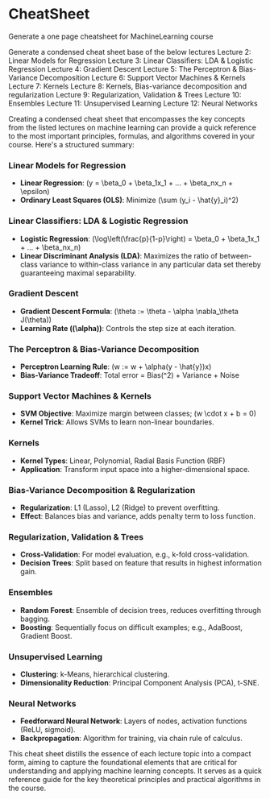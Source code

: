# CheatSheet

Generate a one page cheatsheet for MachineLearning course

Generate a condensed cheat sheet base of the below lectures
Lecture 2: Linear Models for Regression
Lecture 3: Linear Classifiers: LDA & Logistic Regression
Lecture 4: Gradient Descent
Lecture 5: The Perceptron & Bias-Variance Decomposition
Lecture 6: Support Vector Machines & Kernels 
Lecture 7: Kernels
Lecture 8: Kernels, Bias-variance decomposition and regularization
 Lecture 9: Regularization, Validation & Trees
Lecture 10: Ensembles
Lecture 11: Unsupervised Learning
Lecture 12: Neural Networks


Creating a condensed cheat sheet that encompasses the key concepts from the listed lectures on machine learning can provide a quick reference to the most important principles, formulas, and algorithms covered in your course. Here's a structured summary:

### Linear Models for Regression
- **Linear Regression**: \(y = \beta_0 + \beta_1x_1 + ... + \beta_nx_n + \epsilon\)
- **Ordinary Least Squares (OLS)**: Minimize \(\sum (y_i - \hat{y}_i)^2\)

### Linear Classifiers: LDA & Logistic Regression
- **Logistic Regression**: \(\log\left(\frac{p}{1-p}\right) = \beta_0 + \beta_1x_1 + ... + \beta_nx_n\)
- **Linear Discriminant Analysis (LDA)**: Maximizes the ratio of between-class variance to within-class variance in any particular data set thereby guaranteeing maximal separability.

### Gradient Descent
- **Gradient Descent Formula**: \(\theta := \theta - \alpha \nabla_\theta J(\theta)\)
- **Learning Rate (\(\alpha\))**: Controls the step size at each iteration.

### The Perceptron & Bias-Variance Decomposition
- **Perceptron Learning Rule**: \(w := w + \alpha(y - \hat{y})x\)
- **Bias-Variance Tradeoff**: Total error = Bias\(^2\) + Variance + Noise

### Support Vector Machines & Kernels
- **SVM Objective**: Maximize margin between classes; \(w \cdot x + b = 0\)
- **Kernel Trick**: Allows SVMs to learn non-linear boundaries.

### Kernels
- **Kernel Types**: Linear, Polynomial, Radial Basis Function (RBF)
- **Application**: Transform input space into a higher-dimensional space.

### Bias-Variance Decomposition & Regularization
- **Regularization**: L1 (Lasso), L2 (Ridge) to prevent overfitting.
- **Effect**: Balances bias and variance, adds penalty term to loss function.

### Regularization, Validation & Trees
- **Cross-Validation**: For model evaluation, e.g., k-fold cross-validation.
- **Decision Trees**: Split based on feature that results in highest information gain.

### Ensembles
- **Random Forest**: Ensemble of decision trees, reduces overfitting through bagging.
- **Boosting**: Sequentially focus on difficult examples; e.g., AdaBoost, Gradient Boost.

### Unsupervised Learning
- **Clustering**: k-Means, hierarchical clustering.
- **Dimensionality Reduction**: Principal Component Analysis (PCA), t-SNE.

### Neural Networks
- **Feedforward Neural Network**: Layers of nodes, activation functions (ReLU, sigmoid).
- **Backpropagation**: Algorithm for training, via chain rule of calculus.

This cheat sheet distills the essence of each lecture topic into a compact form, aiming to capture the foundational elements that are critical for understanding and applying machine learning concepts. It serves as a quick reference guide for the key theoretical principles and practical algorithms in the course.
